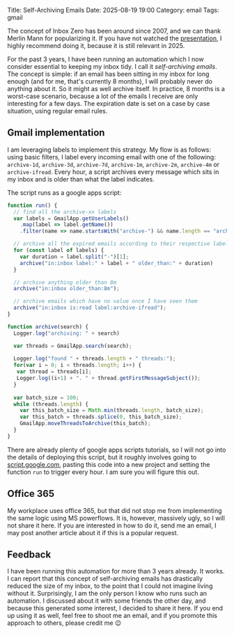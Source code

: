 Title: Self-Archiving Emails
Date: 2025-08-19 19:00
Category: email
Tags: gmail

The concept of Inbox Zero has been around since 2007, and we can thank
Merlin Mann for popularizing it. If you have not watched the
[presentation][1], I highly recommend doing it, because it is still
relevant in 2025.

For the past 3 years, I have been running an automation which I now
consider essential to keeping my inbox tidy. I call it *self-archiving
emails*. The concept is simple: if an email has been sitting in my inbox
for long enough (and for me, that's currently 8 months), I will probably
never do anything about it. So it might as well archive itself. In
practice, 8 months is a worst-case scenario, because a lot of the emails I
receive are only interesting for a few days. The expiration date is set on
a case by case situation, using regular email rules.

## Gmail implementation

I am leveraging labels to implement this strategy. My flow is as follows:
using basic filters, I label every incoming email with one of the
following: `archive-1d`, `archive-3d`, `archive-7d`, `archive-1m`,
`archive-2m`, `archive-4m` or `archive-ifread`. Every hour, a script
archives every message which sits in my inbox and is older than what the
label indicates.

The script runs as a google apps script:

```javascript
function run() {
  // find all the archive-xx labels
  var labels = GmailApp.getUserLabels()
    .map(label => label.getName())
    .filter(name => name.startsWith("archive-") && name.length == "archive-xx".length);

  // archive all the expired emails according to their respective labels
  for (const label of labels) {
    var duration = label.split("-")[1];
    archive("in:inbox label:" + label + " older_than:" + duration)
  }

  // archive anything older than 8m
  archive("in:inbox older_than:8m");

  // archive emails which have no value once I have seen them
  archive("in:inbox is:read label:archive-ifread");
}

function archive(search) {
  Logger.log("archiving: " + search)

  var threads = GmailApp.search(search);
  
  Logger.log("found " + threads.length + " threads:");
  for(var i = 0; i < threads.length; i++) {
   var thread = threads[i];
   Logger.log((i+1) + ". " + thread.getFirstMessageSubject());
  }
  
  var batch_size = 100;
  while (threads.length) {
    var this_batch_size = Math.min(threads.length, batch_size);
    var this_batch = threads.splice(0, this_batch_size);
    GmailApp.moveThreadsToArchive(this_batch);
  }
}
```

There are already plenty of google apps scripts tutorials, so I will not
go into the details of deploying this script, but it roughly involves
going to [script.google.com][2], pasting this code into a new project and
setting the function `run` to trigger every hour. I am sure you will
figure this out.

## Office 365

My workplace uses office 365, but that did not stop me from implementing
the same logic using MS powerflows. It is, however, massively ugly, so I
will not share it here. If you are interested in how to do it, send me an
email, I may post another article about it if this is a popular request.

## Feedback

I have been running this automation for more than 3 years already. It
works. I can report that this concept of self-archiving emails has
drastically reduced the size of my inbox, to the point that I could not
imagine living without it. Surprisingly, I am the only person I know who
runs such an automation. I discussed about it with some friends the other
day, and because this generated some interest, I decided to share it here.
If you end up using it as well, feel free to shoot me an email, and if you
promote this approach to others, please credit me 😉

[1]: https://www.youtube.com/watch?v=z9UjeTMb3Yk
[2]: https://script.google.com
